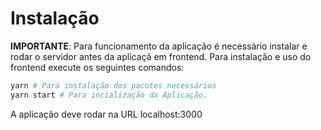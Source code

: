# Instalação

**IMPORTANTE**: Para funcionamento da aplicação é necessário instalar e rodar o servidor antes da aplicaçã em frontend.
Para instalação e uso do frontend execute os seguintes comandos:

```bash
yarn # Para instalação dos pacotes necessários
yarn start # Para incialização da Aplicação.
```

A aplicação deve rodar na URL localhost:3000
